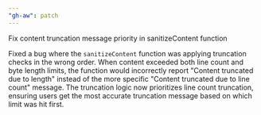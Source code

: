 ```yaml
---
"gh-aw": patch
---
```


Fix content truncation message priority in sanitizeContent function

Fixed a bug where the `sanitizeContent` function was applying truncation checks in the wrong order. When content exceeded both line count and byte length limits, the function would incorrectly report "Content truncated due to length" instead of the more specific "Content truncated due to line count" message. The truncation logic now prioritizes line count truncation, ensuring users get the most accurate truncation message based on which limit was hit first.
